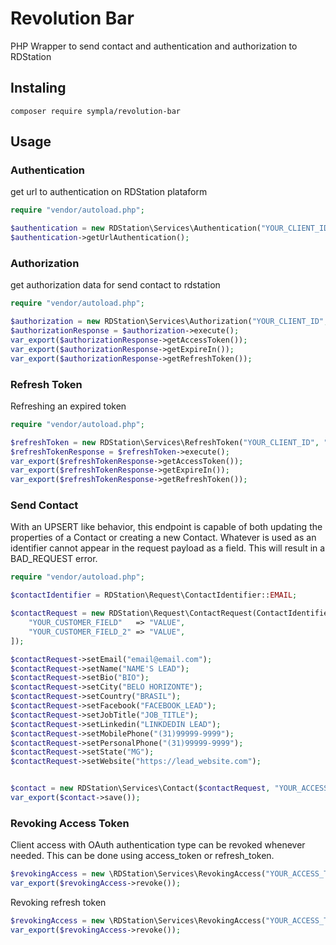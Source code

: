 # Revolution Bar

PHP Wrapper to send contact and authentication and authorization to RDStation

## Instaling 

````
composer require sympla/revolution-bar
````

## Usage

### Authentication
get url to authentication on RDStation plataform


````php
require "vendor/autoload.php";

$authentication = new RDStation\Services\Authentication("YOUR_CLIENT_ID", "YOUR_URL_CALLBACK");
$authentication->getUrlAuthentication();
````

### Authorization
get authorization data for send contact to rdstation

````php
require "vendor/autoload.php";

$authorization = new RDStation\Services\Authorization("YOUR_CLIENT_ID", "YOUR_CLIENT_SECRET", "CODE_RDSTATION");
$authorizationResponse = $authorization->execute();
var_export($authorizationResponse->getAccessToken());
var_export($authorizationResponse->getExpireIn());
var_export($authorizationResponse->getRefreshToken());
````

### Refresh Token
Refreshing an expired token

````php
require "vendor/autoload.php";

$refreshToken = new RDStation\Services\RefreshToken("YOUR_CLIENT_ID", "YOUR_CLIENT_SECRET", "REFRESH_TOKEN");
$refreshTokenResponse = $refreshToken->execute();
var_export($refreshTokenResponse->getAccessToken());
var_export($refreshTokenResponse->getExpireIn());
var_export($refreshTokenResponse->getRefreshToken());
````

### Send Contact
With an UPSERT like behavior, this endpoint is capable of both updating the properties
of a Contact or creating a new Contact. Whatever is used as an identifier cannot appear 
in the request payload as a field. This will result in a BAD_REQUEST error.

````php
require "vendor/autoload.php";

$contactIdentifier = RDStation\Request\ContactIdentifier::EMAIL;

$contactRequest = new RDStation\Request\ContactRequest(ContactIdentifier::EMAIL, [
    "YOUR_CUSTOMER_FIELD"   => "VALUE",   
    "YOUR_CUSTOMER_FIELD_2" => "VALUE",
]);

$contactRequest->setEmail("email@email.com");
$contactRequest->setName("NAME'S LEAD");
$contactRequest->setBio("BIO");
$contactRequest->setCity("BELO HORIZONTE");
$contactRequest->setCountry("BRASIL");
$contactRequest->setFacebook("FACEBOOK_LEAD");
$contactRequest->setJobTitle("JOB_TITLE");
$contactRequest->setLinkedin("LINKDEDIN LEAD");
$contactRequest->setMobilePhone("(31)99999-9999");
$contactRequest->setPersonalPhone("(31)99999-9999");
$contactRequest->setState("MG");
$contactRequest->setWebsite("https://lead_website.com");


$contact = new RDStation\Services\Contact($contactRequest, "YOUR_ACCESS_TOKEN");
var_export($contact->save());
````

### Revoking Access Token
Client access with OAuth authentication type can be revoked whenever needed.
This can be done using access_token or refresh_token.

````php
$revokingAccess = new \RDStation\Services\RevokingAccess("YOUR_ACCESS_TOKEN");
var_export($revokingAccess->revoke());
````

Revoking refresh token 

````php
$revokingAccess = new \RDStation\Services\RevokingAccess("YOUR_ACCESS_TOKEN", "YOUR_REFRESH_TOKEN", "refresh_token");
var_export($revokingAccess->revoke());
````